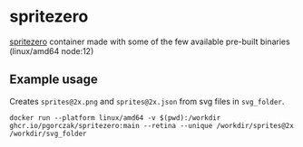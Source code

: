# spritezero
[spritezero](https://github.com/mapbox/spritezero-cli) container made with some of the few available pre-built binaries (linux/amd64 node:12)

## Example usage
Creates `sprites@2x.png` and `sprites@2x.json` from svg files in `svg_folder`.

    docker run --platform linux/amd64 -v $(pwd):/workdir ghcr.io/pgorczak/spritezero:main --retina --unique /workdir/sprites@2x /workdir/svg_folder
